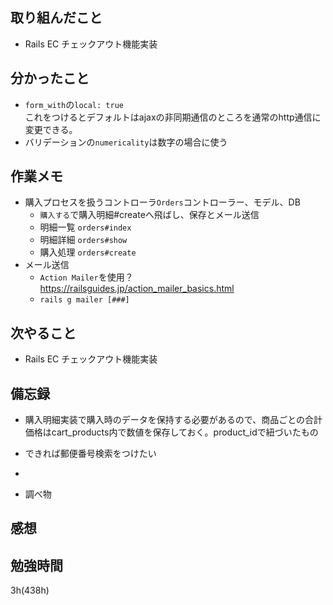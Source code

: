 ## 取り組んだこと
- Rails EC  チェックアウト機能実装

## 分かったこと
- `form_with`の`local: true`<br>これをつけるとデフォルトはajaxの非同期通信のところを通常のhttp通信に変更できる。
- バリデーションの`numericality`は数字の場合に使う

## 作業メモ
- 購入プロセスを扱うコントローラ`Orders`コントローラー、モデル、DB
  - `購入する`で購入明細#createへ飛ばし、保存とメール送信
  - 明細一覧 `orders#index`
  - 明細詳細 `orders#show`
  - 購入処理 `orders#create`
- メール送信
  - `Action Mailer`を使用？<br>https://railsguides.jp/action_mailer_basics.html
  - `rails g mailer [###]`

## 次やること
- Rails EC  チェックアウト機能実装

## 備忘録
  - 購入明細実装で購入時のデータを保持する必要があるので、商品ごとの合計価格はcart_products内で数値を保存しておく。product_idで紐づいたもの 
  - できれば郵便番号検索をつけたい
  - 

- 調べ物

## 感想

## 勉強時間
3h(438h)